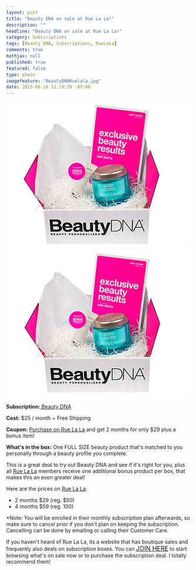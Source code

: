 ```yaml
---
layout: post
title: "Beauty DNA on sale at Rue La La!"
description: ""
headline: "Beauty DNA on sale at Rue La La!"
category: Subscriptions
tags: [Beauty DNA, Subscriptions, RueLaLa]
comments: true
mathjax: null
published: true
featured: false
type: photo
imagefeature: "BeautyDNARuelala.jpg"
date: 2015-06-16 11:19:39 -07:00
---
```


<a href="https://www.ruelala.com/invite/whatsupmailbox" target="_blank">
<img src="/images/BeautyDNARuelala.jpg" border="0" style="border:none;max-width:100%;" />
</a>

<center><img src='/images/BeautyDNARuelala.jpg'></center>
<p><b>Subscription:</b><a href="https://beautydna.com" target="_blank"> Beauty DNA</a></p>
<p><b>Cost:</b> $25 / month + Free Shipping</p>
<p><b>Coupon:</b> <a href="https://www.ruelala.com/invite/whatsupmailbox" target="_blank">Purchase on Rue La La</a> and get 2 months for only $29 plus a bonus item!</p>
<p><b>What's in the box:</b> One FULL SIZE beauty product that's matched to you personally through a beauty profile you complete.</p>

<p>This is a great deal to try out Beauty DNA and see if it's right for you, plus all <a href="https://www.ruelala.com/invite/whatsupmailbox" target="_blank">Rue La La</a> members receive one additional bonus product per box, that makes this an even greater deal!</p>

<p>Here are the prices on <a href="https://www.ruelala.com/invite/whatsupmailbox" target="_blank">Rue La La</a>:
<ul>
<li>2 months $29 (reg. $50)</li>
<li>4 months $59 (reg. 100)</li>
</ul>

<p>*Note: You will be enrolled in their monthly subscription plan afterwards, so make sure to cancel prior if you don't plan on keeping the subscription. Cancelling can be done by emailing or calling their Customer Care.</p>

<p>If you haven't heard of Rue La La, its a website that has boutique sales and frequently also deals on subscription boxes. You can <a href="https://www.ruelala.com/invite/whatsupmailbox" target="_blank"><big>JOIN HERE</big></a> to start browsing what's on sale now or to purchase the subscription deal. I totally recommend them!</p>
